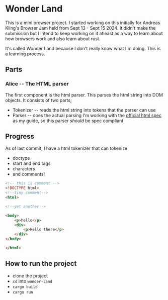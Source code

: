 # Wonder Land 

This is a mini browser project. I started working on this initially for Andreas Kling's Browser Jam held from Sept 13 - Sept 15 2024. It didn't make the submission but I intend to keep working on it atleast as a way to learn about how browsers work and also learn about rust.

It's called Wonder Land because I don't really know what I'm doing. This is a learning process.

## Parts
### Alice -- The HTML parser
The first component is the html parser. This parses the html string into DOM objects. It consists of two parts;
- Tokenizer -- reads the html string into tokens that the parser can use
- Parser -- does the actual parsing
I'm working with the [official html spec](https://html.spec.whatwg.org/) as my guide, so this parser *should* be spec compliant


## Progress
As of last commit, I have a html tokenizer that can tokenize
- doctype
- start and end tags
- characters
- and comments!

```html
<!-- this is comment -->
<!DOCTYPE html>
<!--tiny comment-->
<html>

<!--yet another-->

<body>
    <p>hello</p>
    <div>
        <p>Hello there</p>
    </div>
</body>

</html>
```

## How to run the project
- clone the project
- `cd` into `wonder-land`
- `cargo build`
- `cargo run`

